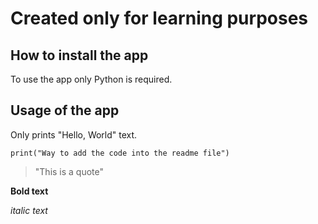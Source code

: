 # Created only for learning purposes

## How to install the app

To use the app only Python is required.

## Usage of the app

Only prints "Hello, World" text.

```
print("Way to add the code into the readme file")
```

> "This is a quote"

**Bold text**

_italic text_
